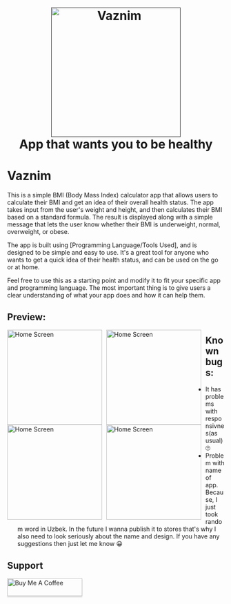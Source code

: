 <h1 align="center">
  <br>
  <a href=""><img src="https://github.com/abugeek/vaznim/assets/132854490/7e8c8c36-e77d-48e2-b3b3-500d498e95f8" alt="Vaznim" width="300"></a>
  <br>
  App that wants you to be healthy
  <br>
</h1>

# Vaznim

This is a simple BMI (Body Mass Index) calculator app that allows users to calculate their BMI and get an idea of their overall health status. The app takes input from the user's weight and height, and then calculates their BMI based on a standard formula. The result is displayed along with a simple message that lets the user know whether their BMI is underweight, normal, overweight, or obese.

The app is built using [Programming Language/Tools Used], and is designed to be simple and easy to use. It's a great tool for anyone who wants to get a quick idea of their health status, and can be used on the go or at home.

Feel free to use this as a starting point and modify it to fit your specific app and programming language. The most important thing is to give users a clear understanding of what your app does and how it can help them.

## Preview:

<img src="https://github.com/abugeek/vaznim/assets/132854490/73c0a396-3782-4109-ae00-5f37825d3006"
     alt="Home Screen"
     style="float: left; margin-right: 10px;"
     width="220"/> <img src="https://github.com/abugeek/vaznim/assets/132854490/4ab6e063-67db-4f2e-a64a-531642aa9b09"
     alt="Home Screen"
     style="float: left; margin-right: 10px;"
     width="220"/> <img src="https://github.com/abugeek/vaznim/assets/132854490/d434b4cd-de2f-4a9c-84b2-064ed2142adf"
     alt="Home Screen"
     style="float: left; margin-right: 10px;"
     width="220"/> <img src="https://github.com/abugeek/vaznim/assets/132854490/3ddbb5ff-7a7b-4f3a-a914-c86d9a32becc"
     alt="Home Screen"
     style="float: left; margin-right: 10px;"
     width="220"/>

## Known bugs:

 * It has problems with responsivnes(as usual) 🙄
 * Problem with name of app. Because, I just took random word in Uzbek. In the future I wanna publish it to stores that's why I also need to look seriously about the name and design. If you have any suggestions then just let me know 😀

## Support

<a href="https://www.buymeacoffee.com/abugeek" target="_blank"><img src="https://www.buymeacoffee.com/assets/img/custom_images/purple_img.png" alt="Buy Me A Coffee" style="height: 41px !important;width: 174px !important;box-shadow: 0px 3px 2px 0px rgba(190, 190, 190, 0.5) !important;-webkit-box-shadow: 0px 3px 2px 0px rgba(190, 190, 190, 0.5) !important;" ></a>
